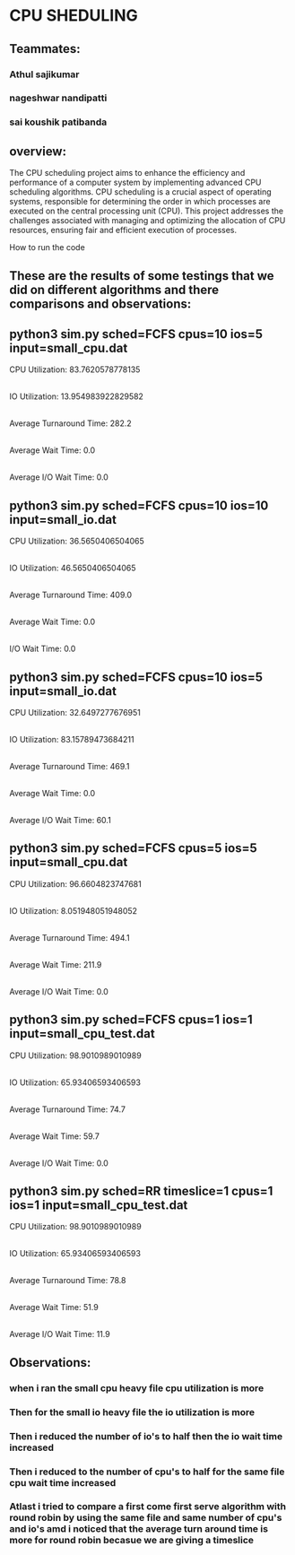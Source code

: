 # CPU SHEDULING 

## Teammates:
### Athul sajikumar
### nageshwar nandipatti
### sai koushik patibanda

## overview: 
The CPU scheduling project aims to enhance the efficiency and performance of a computer system by implementing advanced CPU scheduling algorithms. CPU scheduling is a crucial aspect of operating systems, responsible for determining the order in which processes are executed on the central processing unit (CPU). This project addresses the challenges associated with managing and optimizing the allocation of CPU resources, ensuring fair and efficient execution of processes.

How to run the code






## These are the results of some testings that we did on different algorithms and there comparisons and observations:

## python3 sim.py sched=FCFS cpus=10 ios=5 input=small_cpu.dat
CPU Utilization: 83.7620578778135                                                                                                                      

IO Utilization: 13.954983922829582                                                                                                                     

Average Turnaround Time: 282.2                                                                                                                         

Average Wait Time: 0.0                                                                                                                                 

Average I/O Wait Time: 0.0 


## python3 sim.py sched=FCFS cpus=10 ios=10 input=small_io.dat
 
 
 CPU Utilization: 36.5650406504065                                                                                                                     
 
 IO Utilization: 46.5650406504065                                                                                                                      
 
 Average Turnaround Time: 409.0                                                                                                                     
 
 Average Wait Time: 0.0                                                                                                                              
 
 I/O Wait Time: 0.0

## python3 sim.py sched=FCFS cpus=10 ios=5 input=small_io.dat 
CPU Utilization: 32.6497277676951                                                                                                                      

IO Utilization: 83.15789473684211                                                                                                                      

Average Turnaround Time: 469.1                                                                                                                         

Average Wait Time: 0.0                                                                                                                                 

Average I/O Wait Time: 60.1 

## python3 sim.py sched=FCFS cpus=5 ios=5 input=small_cpu.dat
CPU Utilization: 96.6604823747681                                                                                                                      

IO Utilization: 8.051948051948052                                                                                                                      

Average Turnaround Time: 494.1                                                                                                                         

Average Wait Time: 211.9                                                                                                                               

Average I/O Wait Time: 0.0

## python3 sim.py sched=FCFS cpus=1 ios=1 input=small_cpu_test.dat

CPU Utilization: 98.9010989010989                                                                                                                      

IO Utilization: 65.93406593406593                                                                                                                      

Average Turnaround Time: 74.7                                                                                                                          

Average Wait Time: 59.7                                                                                                                                

Average I/O Wait Time: 0.0   

## python3 sim.py sched=RR timeslice=1 cpus=1 ios=1 input=small_cpu_test.dat
CPU Utilization: 98.9010989010989                                                                                                                      

IO Utilization: 65.93406593406593                                                                                                                      

Average Turnaround Time: 78.8                                                                                                                          

Average Wait Time: 51.9                                                                                                                                

Average I/O Wait Time: 11.9 
## Observations:
### when i ran the small cpu heavy file cpu utilization is more
### Then for the small io heavy file the io utilization is more
### Then i reduced the number of io's to half then the io wait time increased
### Then i reduced to the number of cpu's to half for the same file cpu wait time increased
### Atlast i tried to compare a first come first serve algorithm with round robin by using the same file and same number of cpu's and io's amd i noticed that the average turn around time is more for round robin becasue we are giving a timeslice
